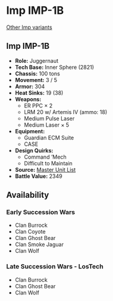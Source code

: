 # Imp IMP-1B 

[Other Imp variants](../imp.md) 

## Imp IMP-1B 

- **Role:** Juggernaut 
- **Tech Base:** Inner Sphere (2821) 
- **Chassis:** 100 tons 
- **Movement:** 3 / 5 
- **Armor:** 304 
- **Heat Sinks:** 19 (38) 
- **Weapons:** 
  - ER PPC × 2 
  - LRM 20 w/ Artemis IV (ammo: 18) 
  - Medium Pulse Laser 
  - Medium Laser × 5 
- **Equipment:** 
  - Guardian ECM Suite 
  - CASE 
- **Design Quirks:** 
  - Command ’Mech 
  - Difficult to Maintain 
- **Source:** [Master Unit List](http://masterunitlist.info/Unit/Details/1608/imp-imp-1b) 
- **Battle Value:** 2349 

## Availability 

### Early Succession Wars 

- Clan Burrock 
- Clan Coyote 
- Clan Ghost Bear 
- Clan Smoke Jaguar 
- Clan Wolf 

### Late Succession Wars - LosTech 

- Clan Burrock 
- Clan Ghost Bear 
- Clan Wolf 

